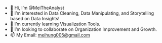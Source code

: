 - 👋 Hi, I’m @MeiTheAnalyst
- 👀 I’m interested in Data Cleaning, Data Manipulating, and Storytelling based on Data Insights!
- 🌱 I’m currently learning Visualization Tools.
- 💞️ I’m looking to collaborate on Organization Improvement and Growth.
- 📫 My Email: meihung005@gmail.com

<!---
MeiTheAnalyst/MeiTheAnalyst is a ✨ special ✨ repository because its `README.md` (this file) appears on your GitHub profile.
You can click the Preview link to take a look at your changes.
--->
